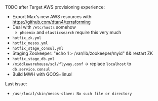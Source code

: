 TODO after Target AWS provisioning experience:

* Export Max's new AWS resources with https://github.com/dtan4/terraforming
* Deal with `/etc/hosts` somehow
	* `phoenix` and `elasticsearch` require this very much
* `hotfix_zk.yml`
* `hotfix_mesos.yml`
* `hotfix_stage_consul.yml`
* Staging Zookeeper: "echo 1 > /var/lib/zookeeper/myid" && restart ZK
* `hotfix_stage_db.yml`
* `/middlewarehouse/sql/flyway.conf` -> replace `localhost` to `db.service.consul`
* Build MWH with GOOS=linux!

Last issue:

* `/usr/local/sbin/mesos-slave: No such file or directory`